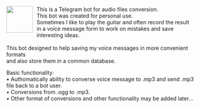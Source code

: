 <p>
    <div style="margin:0px 10px 10px 0px;">
        <img src="https://im.wampi.ru/2022/11/24/marshal_pic_for_bot.jpg" height="70em" style="margin:0px 10px 10px 0px;"  align="left"/>
    </div>
    <p>
        This is a Telegram bot for audio files conversion.<br/>
        This bot was created for personal use.<br/>
        Sometimes I like to play the guitar and often record the result<br/>
        in a voice message form to work on mistakes and save interesting ideas.<br/>
        <br/>
        This bot designed to help saving my voice messages in more convenient formats<br/>
        and also store them in a common database.<br/>
    <p/>
</p>
<p>
    Basic functionality:<br/>
    &bull; Authomatically ability to converse voice message to .mp3 and send .mp3 file back to a bot user.<br/>
    &bull; Conversions from .ogg to .mp3.<br/>
    &bull; Other format of conversions and other functionality may be added later...<br/>
</p>
